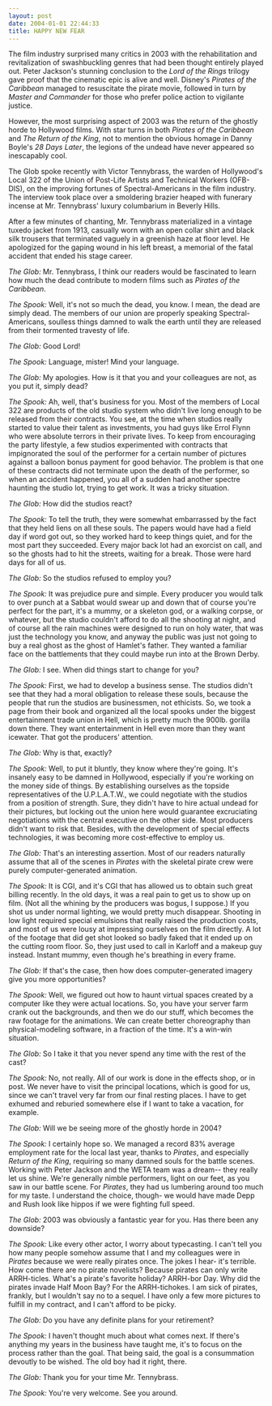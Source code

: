 ```yaml
---
layout: post
date: 2004-01-01 22:44:33
title: HAPPY NEW FEAR
---
```


The film industry surprised many critics in 2003 with the rehabilitation and revitalization of swashbuckling genres that had been thought entirely played out. Peter Jackson's stunning conclusion to the _Lord of the Rings_ trilogy gave proof that the cinematic epic is alive and well. Disney's _Pirates of the Caribbean_ managed to resuscitate the pirate movie, followed in turn by _Master and Commander_ for those who prefer police action to vigilante justice.

However, the most surprising aspect of 2003 was the return of the ghostly horde to Hollywood films. With star turns in both _Pirates of the Caribbean_ and _The Return of the King_, not to mention the obvious homage in Danny Boyle's _28 Days Later_, the legions of the undead have never appeared so inescapably cool. 

The Glob spoke recently with Victor Tennybrass, the warden of Hollywood's Local 322 of the Union of Post-Life Artists and Technical Workers (OFB-DIS), on the improving fortunes of  Spectral-Americans in the film industry. The interview took place over a smoldering brazier heaped with funerary incense at Mr. Tennybrass' luxury columbarium in Beverly Hills. 

After a few minutes of chanting, Mr. Tennybrass materialized in a vintage tuxedo jacket from 1913, casually worn with an open collar shirt and black silk trousers that terminated vaguely in a greenish haze at floor level. He apologized for the gaping wound in his left breast, a memorial of the fatal accident that ended his stage career. 

_The Glob:_ Mr. Tennybrass, I think our readers would be fascinated to learn how much the dead contribute to modern films such as _Pirates of the Caribbean_. 

_The Spook:_ Well, it's not so much the dead, you know. I mean, the dead are simply dead. The members of our union are properly speaking Spectral-Americans, soulless things damned to walk the earth until they are released from their tormented travesty of life.

_The Glob:_ Good Lord!

_The Spook:_ Language, mister! Mind your language.

_The Glob:_ My apologies. How is it that you and your colleagues are not, as you put it, simply dead?

_The Spook:_ Ah, well, that's business for you. Most of the members of Local 322 are products of the old studio system who didn't live long enough to be released from their contracts. You see, at the time when studios really started to value their talent as investments, you had guys like Errol Flynn who were absolute terrors in their private lives. To keep from encouraging the party lifestyle, a few studios experimented with contracts that impignorated the soul of the performer for a certain number of pictures against a balloon bonus payment for good behavior. The problem is that one of these contracts did not terminate upon the death of the performer, so when an accident happened, you all of a sudden had another spectre haunting the studio lot, trying to get work. It was a tricky situation.

_The Glob:_ How did the studios react?

_The Spook:_ To tell the truth, they were somewhat embarrassed by the fact that they held liens on all these souls. The papers would have had a field day if word got out, so they worked hard to keep things quiet, and for the most part they succeeded. Every major back lot had an exorcist on call, and so the ghosts had to hit the streets, waiting for a break. Those were hard days for all of us.

_The Glob:_ So the studios refused to employ you?

_The Spook:_ It was prejudice pure and simple. Every producer you would talk to over punch at a Sabbat would swear up and down that of course you're perfect for the part, it's a mummy, or a skeleton god, or a walking corpse, or whatever, but the studio couldn't afford to do all the shooting at night, and of course all the rain machines were designed to run on holy water, that was just the technology you know, and anyway the public was just not going to buy a real ghost as the ghost of Hamlet's father. They wanted a familiar face on the battlements that they could maybe run into at the Brown Derby.

_The Glob:_ I see. When did things start to change for you?

_The Spook:_ First, we had to develop a business sense. The studios didn't see that they had a moral obligation to release these souls, because the people that run the studios are businessmen, not ethicists. So, we took a page from their book and organized all the local spooks under the biggest entertainment trade union in Hell, which is pretty much the 900lb. gorilla down there. They want entertainment in Hell even more than they want icewater. That got the producers' attention.

_The Glob:_ Why is that, exactly?

_The Spook:_ Well, to put it bluntly, they know where they're going. It's insanely easy to be damned in Hollywood, especially if you're working on the money side of things. By establishing ourselves as the topside representatives of the U.P.L.A.T.W., we could negotiate with the studios from a position of strength. Sure, they didn't have to hire actual undead for their pictures, but locking out the union here would guarantee excruciating negotiations with the central executive on the other side. Most producers didn't want to risk that. Besides, with the development of special effects technologies, it was becoming more cost-effective to employ us.

_The Glob:_ That's an interesting assertion. Most of our readers naturally assume that all of the scenes in _Pirates_ with the skeletal pirate crew were purely computer-generated animation. 

_The Spook:_ It is CGI, and it's CGI that has allowed us to obtain such great billing recently. In the old days, it was a real pain to get us to show up on film. (Not all the whining by the producers was bogus, I suppose.) If you shot us under normal lighting, we would pretty much disappear. Shooting in low light required special emulsions that really raised the production costs, and most of us were lousy at impressing ourselves on the film directly. A lot of the footage that did get shot looked so badly faked that it ended up on the cutting room floor. So, they just used to call in Karloff and a makeup guy instead. Instant mummy, even though he's breathing in every frame.

_The Glob:_ If that's the case, then how does computer-generated imagery give you more opportunities?

_The Spook:_ Well, we figured out how to haunt virtual spaces created by a computer like they were actual locations. So, you have your server farm crank out the backgrounds, and then we do our stuff, which becomes the raw footage for the animations. We can create better choreography than physical-modeling software, in a fraction of the time. It's a win-win situation.

_The Glob:_ So I take it that you never spend any time with the rest of the cast?

_The Spook:_ No, not really. All of our work is done in the effects shop, or in post. We never have to visit the principal locations, which is good for us, since we can't travel very far from our final resting places. I have to get exhumed and reburied somewhere else if I want to take a vacation, for example. 

_The Glob:_ Will we be seeing more of the ghostly horde in 2004?

_The Spook:_ I certainly hope so. We managed a record 83% average employment rate for the local last year, thanks to _Pirates_, and especially _Return of the King_, requiring so many damned souls for the battle scenes. Working with Peter Jackson and the WETA team was a dream-- they really let us shine. We're generally nimble performers, light on our feet, as you saw in our battle scene. For _Pirates_, they had us lumbering around too much for my taste. I understand the choice, though- we would have made Depp and Rush look like hippos if we were fighting full speed.

_The Glob:_ 2003 was obviously a fantastic year for you. Has there been any downside?

_The Spook:_ Like every other actor, I worry about typecasting. I can't tell you how many people somehow assume that I and my colleagues were in _Pirates_ because we were really pirates once. The jokes I hear- it's terrible. How come there are no pirate novelists? Because pirates can only write ARRH-ticles. What's a pirate's favorite holiday? ARRH-bor Day. Why did the pirates invade Half Moon Bay? For the ARRH-tichokes. I am sick of pirates, frankly, but I wouldn't say no to a sequel. I have only a few more pictures to fulfill in my contract, and I can't afford to be picky.

_The Glob:_ Do you have any definite plans for your retirement?

_The Spook:_ I haven't thought much about what comes next. If there's anything my years in the business have taught me, it's to focus on the process rather than the goal. That being said, the goal is a consummation devoutly to be wished. The old boy had it right, there.

_The Glob:_ Thank you for your time Mr. Tennybrass.

_The Spook:_ You're very welcome. See you around.
